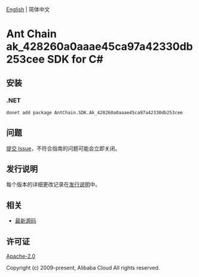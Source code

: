 [English](README.md) | 简体中文

# Ant Chain ak_428260a0aaae45ca97a42330db253cee SDK for C#

## 安装

### .NET

```bash
donet add package AntChain.SDK.Ak_428260a0aaae45ca97a42330db253cee
```

## 问题

[提交 Issue](https://github.com/alipay/antchain-openapi-prod-sdk/issues/new)，不符合指南的问题可能会立即关闭。

## 发行说明

每个版本的详细更改记录在[发行说明](./ChangeLog.txt)中。

## 相关

* [最新源码](https://github.com/antchain-openapi-prod-sdk)

## 许可证

[Apache-2.0](http://www.apache.org/licenses/LICENSE-2.0)

Copyright (c) 2009-present, Alibaba Cloud All rights reserved.
